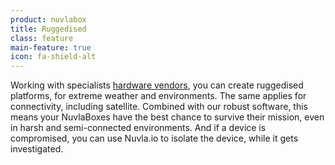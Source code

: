 ```yaml
---
product: nuvlabox
title: Ruggedised
class: feature
main-feature: true
icon: fa-shield-alt
---
```


Working with specialists [hardware vendors](/products-and-services/nuvlabox/hardware), you can create ruggedised platforms, for extreme weather and environments. The same applies for connectivity, including satellite. Combined with our robust software, this means your NuvlaBoxes have the best chance to survive their mission, even in harsh and semi-connected environments. And if a device is compromised, you can use Nuvla.io to isolate the device, while it gets investigated.
